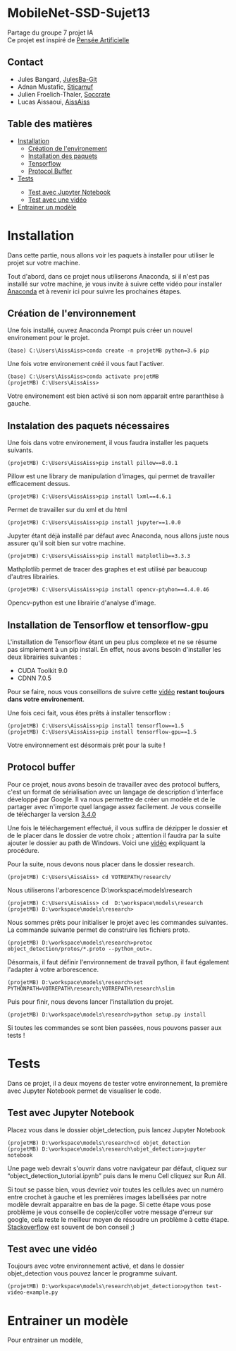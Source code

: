 # MobileNet-SSD-Sujet13
Partage du groupe 7 projet IA <br>
Ce projet est inspiré de [Pensée Artificielle](https://penseeartificielle.fr/mobilenet-ssd-identifier-objets-camera-smartphone/)

## Contact 

* Jules Bangard, [JulesBa-Git](https://github.com/JulesBa-Git) 
* Adnan Mustafic, [Sticamuf](https://github.com/Sticamuf) 
* Julien Froelich-Thaler, [Soccrate](https://github.com/Soccrate)
* Lucas Aissaoui, [AissAiss](https://github.com/AissAiss)

## Table des matières 

<ul>
	<li><a href="#Install">Installation</a>
        <ul>
            <li><a href="#creatoin">Création de l'environement</a></li>
            <li><a href="#paquets">Installation des paquets</a></li>
            <li><a href="#tf">Tensorflow</a></li>
            <li><a href="#protoc">Protocol Buffer</a></li>
        </ul>
    </li>
    <li><a href="#Test">Tests</a></li>
        <ul>
            <li><a href="#jupyter">Test avec Jupyter Notebook</a></li>
            <li><a href="#video">Test avec une vidéo</a></li>
        </ul>
    <li><a href='#Entrainer'>Entrainer un modèle</a></li>
    
</ul>


# Installation
<a id='Installation'></a>

Dans cette partie, nous allons voir les paquets à installer pour utiliser le projet sur votre machine. 

Tout d'abord, dans ce projet nous utiliserons Anaconda, si il n'est pas installé sur votre machine, je vous invite à suivre cette vidéo pour installer [Anaconda](https://www.youtube.com/watch?v=jaw5FhWx2Bk&ab_channel=MachineLearnia) et à revenir ici pour suivre les prochaines étapes.

## Création de l'environnement 
<a href='creatoin'></a>

Une fois installé, ouvrez Anaconda Prompt puis créer un nouvel environement pour le projet. 

```shell 
(base) C:\Users\AissAiss>conda create -n projetMB python=3.6 pip 
```
Une fois votre environement créé il vous faut l'activer. 

```shell 
(base) C:\Users\AissAiss>conda activate projetMB
(projetMB) C:\Users\AissAiss>
```
Votre environement est bien activé si son nom apparait entre paranthèse à gauche.

## Instalation des paquets nécessaires
<a href='paquets'></a>

Une fois dans votre environement, il vous faudra installer les paquets suivants.

```shell 
(projetMB) C:\Users\AissAiss>pip install pillow==8.0.1
```
Pillow est une library de manipulation d'images, qui permet de travailler efficacement dessus.

```shell 
(projetMB) C:\Users\AissAiss>pip install lxml==4.6.1
```
Permet de travailler sur du xml et du html

```shell 
(projetMB) C:\Users\AissAiss>pip install jupyter==1.0.0
```
Jupyter étant déjà installé par défaut avec Anaconda, nous allons juste nous assurer qu'il soit bien sur votre machine. 

```shell 
(projetMB) C:\Users\AissAiss>pip install matplotlib==3.3.3
```
Mathplotlib permet de tracer des graphes et est utilisé par beaucoup d'autres librairies.

```shell 
(projetMB) C:\Users\AissAiss>pip install opencv-ptyhon==4.4.0.46
```
Opencv-python est une librairie d'analyse d'image. 

## Installation de Tensorflow et tensorflow-gpu
<a href='tf'></a>

L'installation de Tensorflow étant un peu plus complexe et ne se résume pas simplement à un pip install. En effet, nous avons besoin d'installer les deux librairies suivantes :  

<ul>
    <li><a>CUDA Toolkit 9.0</a></li>
    <li><a>CDNN 7.0.5</a></li>
</ul>

Pour se faire, nous vous conseillons de suivre cette [vidéo](https://www.youtube.com/watch?v=uIm3DMprk7M&t=113s&ab_channel=MarkJay) **restant toujours dans votre environement**. 

Une fois ceci fait, vous êtes prêts à installer tensorflow : 
```shell 
(projetMB) C:\Users\AissAiss>pip install tensorflow==1.5
(projetMB) C:\Users\AissAiss>pip install tensorflow-gpu==1.5
```

Votre environnement est désormais prêt pour la suite ! 

## Protocol buffer
<a href='protoc'></a>

Pour ce projet, nous avons besoin de travailler avec des protocol buffers, c'est un format de sérialisation avec un langage de description d'interface développé par Google. Il va nous permettre de créer un modèle et de le partager avec n'importe quel langage assez facilement. 
Je vous conseille de télécharger la version [3.4.0](https://github.com/google/protobuf/releases/download/v3.4.0/protoc-3.4.0-win32.zip)

Une fois le téléchargement effectué, il vous suffira de dézipper le dossier et de le placer dans le dossier de votre choix ; attention il faudra par la suite ajouter le dossier au path de Windows. Voici une [vidéo](https://www.youtube.com/watch?v=XkErKaltd6E&ab_channel=ThinkSalesforce) expliquant la procédure. 

Pour la suite, nous devons nous placer dans le dossier research. 

```shell 
(projetMB) C:\Users\AissAiss> cd VOTREPATH/research/
```

Nous utiliserons l'arborescence D:\workspace\models\research

```shell 
(projetMB) C:\Users\AissAiss> cd  D:\workspace\models\research
(projetMB) D:\workspace\models\research>
```

Nous sommes prêts pour initialiser le projet avec les commandes suivantes.
La commande suivante permet de construire les fichiers proto. 

```shell 
(projetMB) D:\workspace\models\research>protoc object_detection/protos/*.proto --python_out=.
```

Désormais, il faut définir l'environnement de travail python, il faut également l'adapter à votre arborescence. 

```shell 
(projetMB) D:\workspace\models\research>set PYTHONPATH=VOTREPATH\research;VOTREPATH\research\slim
```

Puis pour finir, nous devons lancer l'installation du projet. 

```shell 
(projetMB) D:\workspace\models\research>python setup.py install
```

Si toutes les commandes se sont bien passées, nous pouvons passer aux tests ! 

# Tests
<a id='Test'></a>

Dans ce projet, il a deux moyens de tester votre environnement, la première avec Jupyter Notebook permet de visualiser le code. 

## Test avec Jupyter Notebook 
<a href='jupyter'></a>

Placez vous dans le dossier objet_detection, puis lancez Jupyter Notebook 

```shell 
(projetMB) D:\workspace\models\research>cd objet_detection
(projetMB) D:\workspace\models\research\objet_detection>jupyter notebook
```
Une page web devrait s'ouvrir dans votre navigateur par défaut, cliquez sur “object_detection_tutorial.ipynb” puis dans le menu Cell cliquez sur Run All. 

Si tout se passe bien, vous devriez voir toutes les cellules avec un numéro entre crochet à gauche et les premières images labellisées par notre modèle devrait apparaitre en bas de la page. Si cette étape vous pose problème je vous conseille de copier/coller votre message d'erreur sur google, cela reste le meilleur moyen de résoudre un problème à cette étape. [Stackoverflow](https://stackoverflow.com/) est souvent de bon conseil ;)

## Test avec une vidéo  
<a href='video'></a>

Toujours avec votre environnement activé, et dans le dossier objet_detection vous pouvez lancer le programme suivant. 

```shell 
(projetMB) D:\workspace\models\research\objet_detection>python test-video-example.py
```

# Entrainer un modèle 
<a href="Entrainer"></a>

Pour entrainer un modèle,




